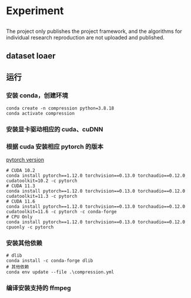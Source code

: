 # Experiment
##
The project only publishes the project framework, and the algorithms for individual research reproduction are not uploaded and published.
## dataset loaer



## 运行

### 安装 conda，创建环境

```
conda create -n compression python=3.8.18
conda activate compression
```
### 安装显卡驱动相应的 cuda、cuDNN

### 根据 cuda 安装相应 pytorch 的版本

<a href='https://pytorch.org/get-started/previous-versions/'>pytorch version</a>

```
# CUDA 10.2
conda install pytorch==1.12.0 torchvision==0.13.0 torchaudio==0.12.0 cudatoolkit=10.2 -c pytorch
# CUDA 11.3
conda install pytorch==1.12.0 torchvision==0.13.0 torchaudio==0.12.0 cudatoolkit=11.3 -c pytorch
# CUDA 11.6
conda install pytorch==1.12.0 torchvision==0.13.0 torchaudio==0.12.0 cudatoolkit=11.6 -c pytorch -c conda-forge
# CPU Only
conda install pytorch==1.12.0 torchvision==0.13.0 torchaudio==0.12.0 cpuonly -c pytorch
```

### 安装其他依赖

```
# dlib
conda install -c conda-forge dlib
# 其他依赖
conda env update --file .\compression.yml
```
### 编译安装支持的 ffmpeg
